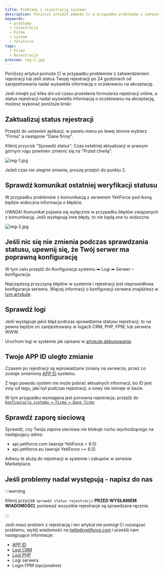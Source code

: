 ```yaml
---
title: Problemy z rejestracją systemu
description: Poniższy artykuł pomoże Ci w przypadku problemów z zatwierdzeniem rejestracji lub jeśli status Twojej rejestracji po 24 godzinach od zarejestrowania nadal wyświetla informację o oczekiwaniu na akceptację.
keywords:
  - problemy
  - rejestracja
  - Firma
  - system
  - YetiForce
tags:
  - Firma
  - Rejestracja
preview: reg-1.jpg
---
```


Poniższy artykuł pomoże Ci w przypadku problemów z zatwierdzeniem rejestracji lub jeśli status Twojej rejestracji po 24 godzinach od zarejestrowania nadal wyświetla informację o oczekiwaniu na akceptację.

Jeśli minęło już kilka dni od czasu przesłania formularza rejestracji online, a status rejestracji nadal wyświetla informację o oczekiwaniu na akceptację, możesz wykonać poniższe kroki:

## Zaktualizuj status rejestracji

Przejdź do ustawień aplikacji, w panelu menu po lewej stronie wybierz "Firma" a następnie "Dane firmy".

Kliknij przycisk "Sprawdź status". Czas ostatniej aktualizacji w prawym górnym rogu powinien zmienić się na "Przed chwilą".

![reg-1.jpg](reg-1.jpg)

Jeżeli czas nie ulegnie zmianie, proszę przejść do punktu 2.

## Sprawdź komunikat ostatniej weryfikacji statusu

W przypadku problemów z komunikacją z serwerem YetiForce pod ikoną będzie widoczna informacja o błędzie.

UWAGA! Komunikat pojawia się wyłącznie w przypadku błędów związanych z komunikacją. Jeśli występują inne błędy, to nie będą one tu widoczne.

![reg-2.jpg](reg-2.jpg)

## Jeśli nic się nie zmienia podczas sprawdzania statusu, upewnij się, że Twój serwer ma poprawną konfigurację

W tym celu przejdź do Konfiguracja systemu ➡ Logi ➡ Serwer – konfiguracja.

Najczęstszą przyczyną błędów w systemie i rejestracji jest nieprawidłowa konfiguracja serwera. Więcej informacji o konfiguracji serwera znajdziesz w [tym artykule](https://doc.yetiforce.com/pl/introduction/requirements/).

## Sprawdź logi

Jeśli występuje jakiś błąd podczas sprawdzenia statusu rejestracji, to na pewno będzie on zarejestrowany w logach CRM, PHP, FPM, lub serwera WWW.

Uruchom logi w systemie jak opisano w [artykule debugowania](/developer-guides/debug).

## Twoje APP ID uległo zmianie

Czasem po rejestracji są wprowadzane zmiany na serwerze, przez co zostaje zmieniony [APP ID](/administrator-guides/app-id/) systemu.

Z tego powodu system nie może pobrać aktualnych informacji, bo ID jest inny od tego, jaki był podczas rejestracji, a nowy nie istnieje w bazie.

W tym przypadku wymagana jest ponowna rejestracja; przejdź do [`Konfiguracja systemu ➡ Firma ➡ Dane firmy`](/6.4.0/administrator-guides/company/company-details)

## Sprawdź zaporę sieciową

Sprawdź, czy Twoja zapora sieciowa nie blokuje ruchu wychodzącego na następujący adres:

- api.yetiforce.com (wersje YetiForce < 6.5)
- api.yetiforce.eu (wersje YetiForce >= 6.5)

Adresy te służą do rejestracji w systemie i zakupów w serwisie Marketplace.

## Jeśli problemy nadal występują - napisz do nas

:::warning

Kliknij przycisk `sprawdź status rejestracji` **PRZED WYSŁANIEM WIADOMOŚCI**, ponieważ wszystkie rejestracje są sprawdzane ręcznie.

:::

Jeśli masz problem z rejestracją i ten artykuł nie pomógł Ci rozwiązać problemu, wyślij wiadomość na hello@yetiforce.com i prześlij nam następujące informacje:

- [APP ID](/administrator-guides/app-id/)
- [Logi CRM](/developer-guides/debug)
- [Logi PHP](/6.4.0/developer-guides/debug)
- Logi serwera
- Login FPM (opcjonalnie)
